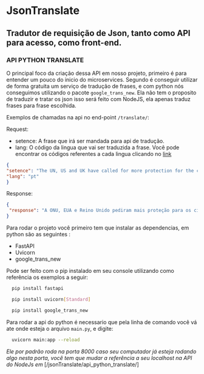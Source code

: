 # JsonTranslate
## Tradutor de requisição de Json, tanto como API para acesso, como front-end.  

### API PYTHON TRANSLATE

O principal foco da criação dessa API em nosso projeto, primeiro é para entender um pouco do inicio do microservices. Segundo é conseguir utilizar de forma gratuita um serviço de tradução de frases, e com python nós conseguimos utilizando o pacote ```google_trans_new```. Ela não tem o proposito de traduzir e tratar os json isso será feito com NodeJS, ela apenas traduz frases para frase escolhida.
  
Exemplos de chamadas na api no end-point ```/translate/```:

Request: 
  - setence: A frase que irá ser mandada para api de tradução.
  - lang: O código da lingua que vai ser traduzida a frase. Você pode encontrar os códigos referentes a cada lingua clicando no [link](https://www.onehourtranslation.com/translation/developers/language-codes)
  
```JSON
{
"setence": "The UN, US and UK have called for more protection for the civilians caught in intense violence between Israel and Palestinian militants.",
"lang": "pt"
}
```  
Response:  
```JSON
{
 "response": "A ONU, EUA e Reino Unido pediram mais proteção para os civis capturados em intensa violência entre Israel e militantes palestinos."
}
```

Para rodar o projeto você primeiro tem que instalar as dependencias, em python são as seguintes :  
  
- FastAPI
- Uvicorn
- google_trans_new

Pode ser feito com o pip instalado em seu console utilizando como referência os exemplos a seguir:

```bash
  pip install fastapi
```

```bash
  pip install uvicorn[Standard]
```

```bash
  pip install google_trans_new
```

Para rodar a api do python é necessario que pela linha de comando você vá ate onde esteja o arquivo ```main.py```, e digite:

```bash
  uvicorn main:app --reload
```

*Ele por padrão roda na porta 8000 caso seu computador já esteja rodando algo nesta porta, você tem que mudar a referência a seu localhost na API do NodeJs em* [/jsonTranslate/api_python_translate/]
